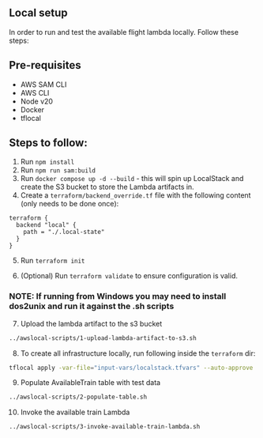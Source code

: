 ## Local setup

In order to run and test the available flight lambda locally. Follow these steps:

## Pre-requisites 
- AWS SAM CLI
- AWS CLI
- Node v20
- Docker
- tflocal

## Steps to follow:
1. Run `npm install`
2. Run `npm run sam:build`
3. Run `docker compose up -d --build` - this will spin up LocalStack
and create the S3 bucket to store the Lambda artifacts in.
4. Create a `terraform/backend_override.tf` file with the following content (only needs to be done once):

```hcl
terraform {
  backend "local" {
    path = "./.local-state"
  }
}
```
5. Run `terraform init`

6. (Optional) Run `terraform validate` to ensure configuration is valid.

### NOTE: If running from Windows you may need to install dos2unix and run it against the .sh scripts

7. Upload the lambda artifact to the s3 bucket
``` bash
../awslocal-scripts/1-upload-lambda-artifact-to-s3.sh
```
8. To create all infrastructure locally, run following inside the `terraform` dir:

``` bash 
tflocal apply -var-file="input-vars/localstack.tfvars" --auto-approve
```

9. Populate AvailableTrain table with test data
``` bash
../awslocal-scripts/2-populate-table.sh
```

10. Invoke the available train Lambda
``` bash
../awslocal-scripts/3-invoke-available-train-lambda.sh
```
